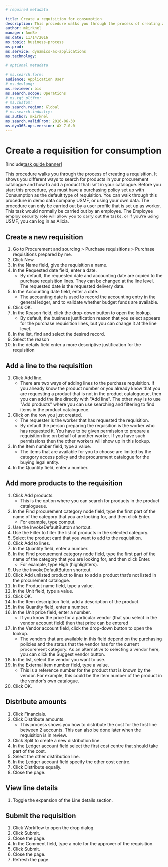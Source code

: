 ```yaml
--- 
# required metadata 
 
title: Create a requisition for consumption
description: This procedure walks you through the process of creating a requisition. 
author: mkirknel
manager: AnnBe 
ms.date: 11/14/2016
ms.topic: business-process 
ms.prod:  
ms.service: dynamics-ax-applications 
ms.technology:  
 
# optional metadata 
 
# ms.search.form:   
audience: Application User 
# ms.devlang:  
ms.reviewer: bis
ms.search.scope: Operations 
# ms.tgt_pltfrm:  
# ms.custom:  
ms.search.region: Global
# ms.search.industry: 
ms.author: mkirknel
ms.search.validFrom: 2016-06-30 
ms.dyn365.ops.version: AX 7.0.0 
---
```

# Create a requisition for consumption

[!include[task guide banner](../../includes/task-guide-banner.md)]

This procedure walks you through the process of creating a requisition. It shows you different ways to search for products in your procurement catalogue and how to add a product that isn’t in your catalogue. Before you start this procedure, you must have a purchasing policy set up with Consumption as the default type of requisition. You can walk through this procedure in demo data company USMF, or using your own data. The procedure can only be carried out by a user profile that is set up as worker.  This task would normally be carried out by an employee. The Employee employ security role will allow you to carry out the tasks, or if you’re using USMF, you can log in as Alicia.


## Create a new requisition
1. Go to Procurement and sourcing > Purchase requisitions > Purchase requisitions prepared by me.
2. Click New.
3. In the Name field, give the requisition a name.
4. In the Requested date field, enter a date.
    * By default, the requested date and accounting date are copied to the purchase requisition lines. They can be changed at the line level. The requested date is the requested delivery date.  
5. In the Accounting date field, enter a date.
    * The accounting date is used to record the accounting entry in the general ledger, and to validate whether budget funds are available.  
6. Click OK.
7. In the Reason field, click the drop-down button to open the lookup.
    * By default, the business justification reason that you select appears for the purchase requisition lines, but you can change it at the line level.    
8. In the list, find and select the desired record.
9. Select the reason
10. In the details field enter a more descriptive justification for the requisition

## Add a line to the requisition
1. Click Add line.
    * There are two ways of adding lines to the purchase requisition. If you already know the product number or you already  know that you are requesting a product that is not in the product catalogueue, then you can add the line directly with "Add line". The other way is to use "Add products" where you can use searching and filtering to find items in the product catalogueue.    
2. Click on the row you just created.
    * The requester is the worker that has requested the requisition.   
    * By default the person preparing the requisition is the worker who has requested it. You have to be given permission to prepare a requisition line on behalf of another worker. If you have such permissions then the other workers will show up in this lookup.  
3. In the Item number field, type a value.
    * The items that are available for you to choose are limited by the category access policy and the procurement catalogue for the buying legal entity.   
4. In the Quantity field, enter a number.

## Add more products to the requisition
1. Click Add products.
    * This is the option where you can search for products in the product catalogueue.    
2. In the Find procurement category node field, type the first part of the name of the category that you are looking for, and then click Enter.
    * For example, type comput.  
3. Use the InvokeDefaultButton shortcut.
4. Use the Filter to filter the list of products in the selected category.
5. Select the product card that you want to add to the requisition.
6. Click Add to lines.
7. In the Quantity field, enter a number.
8. In the Find procurement category node field, type the first part of the name of the category that you are looking for, and then click Enter.
    * For example, type High (highlighters).  
9. Use the InvokeDefaultButton shortcut.
10. Click Add unlisted product to lines to add a product that’s not listed in the procurement catalogue.
11. In the Product name field, type a value.
12. In the Unit field, type a value.
13. Click OK.
14. In the Item description field, add a description of the product.
15. In the Quantity field, enter a number.
16. In the Unit price field, enter a number.
    * If you know the price for a particular vendor (that you select in the vendor account field) then that price can be entered   
17. In the Vendor account field, click the drop-down button to open the lookup.
    * The vendors that are available in this field depend on the purchasing policies and the status that the vendor has for the current procurement category. As an alternative to selecting a vendor here, you can click the Suggest vendor button.    
18. In the list, select the vendor you want to use.
19. In the External item number field, type a value.
    * This is a reference number for the product that is known by the vendor. For example, this could be the item number of the product in the vendor's own catalogue.  
20. Click OK.

## Distribute amounts
1. Click Financials.
2. Click Distribute amounts.
    * This process shows you how to distribute the cost for the first line between 2 accounts. This can also be done later when the requisition is in review.  
3. Click Split to create a new distribution line.
4. In the Ledger account field select the first cost centre that should take part of the cost.
5. Select the other distribution line.
6. In the Ledger account field specify the other cost centre.
7. Click Distribute equally.
8. Close the page.

## View line details
1. Toggle the expansion of the Line details section.

## Submit the requisition
1. Click Workflow to open the drop dialog.
2. Click Submit.
3. Close the page.
4. In the Comment field, type a note for the approver of the requisition.
5. Click Submit.
6. Close the page.
7. Refresh the page.

